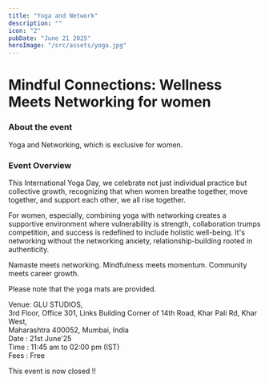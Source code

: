 ```yaml
---
title: "Yoga and Network"
description: ""
icon: "2"
pubDate: "June 21 2025"
heroImage: "/src/assets/yoga.jpg"
---
```

<h1>Mindful Connections: Wellness Meets Networking for women</h1>

<h3>About the event</h3>

Yoga and Networking, which is exclusive for women.<br>

<h3>Event Overview</h3>

This International Yoga Day, we celebrate not just individual practice but collective growth, recognizing that when women breathe together, move together, and support each other, we all rise together.<br>

For women, especially, combining yoga with networking creates a supportive environment where vulnerability is strength, collaboration trumps competition, and success is redefined to include holistic well-being. It's networking without the networking anxiety, relationship-building rooted in authenticity.<br>

Namaste meets networking. Mindfulness meets momentum. Community meets career growth.<br>

Please note that the yoga mats are provided.<br>

Venue: GLU STUDIOS,<br> 3rd Floor, Office 301, Links Building Corner of 14th Road, Khar Pali Rd, Khar West,<br> Maharashtra 400052, Mumbai, India<br>
Date : 21st June'25<br>
Time : 11:45 am to 02:00 pm (IST)<br>
Fees : Free <br>

This event is now closed !!
